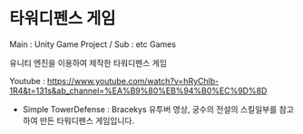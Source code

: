 # 타워디펜스 게임

Main : Unity Game Project / Sub : etc Games

유니티 엔진을 이용하여 제작한 타워디펜스 게임

Youtube : https://www.youtube.com/watch?v=hRyChlb-1R4&t=131s&ab_channel=%EA%B9%80%EB%94%B0%EC%9D%8D

- Simple TowerDefense : Bracekys 유투버 영상, 궁수의 전설의 스킬일부를 참고하여 만든 타워디펜스 게임입니다.

